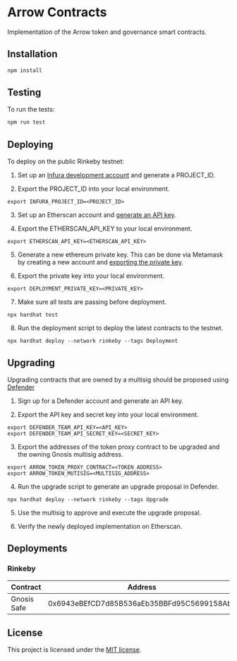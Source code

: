 # Arrow Contracts

Implementation of the Arrow token and governance smart contracts.

## Installation

```bash
npm install
```

## Testing

To run the tests:

```bash
npm run test
```

## Deploying

To deploy on the public Rinkeby testnet:

1. Set up an [Infura development account](https://blog.infura.io/getting-started-with-infura-28e41844cc89/) and generate a PROJECT_ID.

2. Export the PROJECT_ID into your local environment.

```
export INFURA_PROJECT_ID=<PROJECT_ID>
```

3. Set up an Etherscan account and [generate an API key](https://etherscan.io/myapikey).

4. Export the ETHERSCAN_API_KEY to your local environment.

```
export ETHERSCAN_API_KEY=<ETHERSCAN_API_KEY>
```

5. Generate a new ethereum private key. This can be done via Metamask by creating a new account and [exporting the private key](https://metamask.zendesk.com/hc/en-us/articles/360015289632-How-to-Export-an-Account-Private-Key).

6. Export the private key into your local environment.

```
export DEPLOYMENT_PRIVATE_KEY=<PRIVATE_KEY>
```

7. Make sure all tests are passing before deployment.

```
npx hardhat test
```

8. Run the deployment script to deploy the latest contracts to the testnet.

```
npx hardhat deploy --network rinkeby --tags Deployment
```

## Upgrading

Upgrading contracts that are owned by a multisig should be proposed using [Defender](https://docs.openzeppelin.com/defender/guide-upgrades)

1. Sign up for a Defender account and generate an API key.

2. Export the API key and secret key into your local environment.

```
export DEFENDER_TEAM_API_KEY=<API_KEY>
export DEFENDER_TEAM_API_SECRET_KEY=<SECRET_KEY>
```

3. Export the addresses of the token proxy contract to be upgraded and the owning Gnosis multisig address.

```
export ARROW_TOKEN_PROXY_CONTRACT=<TOKEN_ADDRESS>
export ARROW_TOKEN_MUTISIG=<MULTISIG_ADDRESS>
```

4. Run the upgrade script to generate an upgrade proposal in Defender.

```
npx hardhat deploy --network rinkeby --tags Upgrade 
```

5. Use the multisig to approve and execute the upgrade proposal.

6. Verify the newly deployed implementation on Etherscan.

## Deployments

### Rinkeby

| Contract    | Address                                    |
| ----------- | ------------------------------------------ |
| Gnosis Safe | 0x6943eBEfCD7d85B536aEb35BBFd95C5699158Abe |

## License

This project is licensed under the [MIT license](LICENSE).
